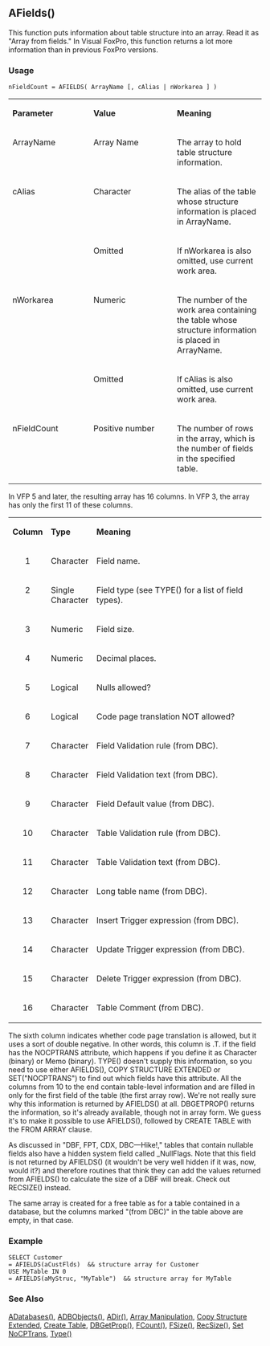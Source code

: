 ## AFields()

This function puts information about table structure into an array. Read it as "Array from fields." In Visual FoxPro, this function returns a lot more information than in previous FoxPro versions.

### Usage

```foxpro
nFieldCount = AFIELDS( ArrayName [, cAlias | nWorkarea ] )
```
<table>
<tr>
  <td width="32%" valign="top">
  <p><b>Parameter</b></p>
  </td>
  <td width="23%" valign="top">
  <p><b>Value</b></p>
  </td>
  <td width="45%" valign="top">
  <p><b>Meaning</b></p>
  </td>
 </tr>
<tr>
  <td width="32%" valign="top">
  <p>ArrayName</p>
  </td>
  <td width="23%" valign="top">
  <p>Array Name</p>
  </td>
  <td width="45%" valign="top">
  <p>The array to hold table structure information.</p>
  </td>
 </tr>
<tr>
  <td width="32%" rowspan="2" valign="top">
  <p>cAlias</p>
  </td>
  <td width="23%" valign="top">
  <p>Character</p>
  </td>
  <td width="45%" valign="top">
  <p>The alias of the table whose structure information is placed in ArrayName.</p>
  </td>
 </tr>
<tr>
  <td width="33%" valign="top">
  <p>Omitted </p>
  </td>
  <td width="67%" valign="top">
  <p>If nWorkarea is also omitted, use current work area.</p>
  </td>
 </tr>
<tr>
  <td width="32%" rowspan="2" valign="top">
  <p>nWorkarea</p>
  </td>
  <td width="23%" valign="top">
  <p>Numeric</p>
  </td>
  <td width="45%" valign="top">
  <p>The number of the work area containing the table whose structure information is placed in ArrayName.</p>
  </td>
 </tr>
<tr>
  <td width="33%" valign="top">
  <p>Omitted</p>
  </td>
  <td width="67%" valign="top">
  <p>If cAlias is also omitted, use current work area.</p>
  </td>
 </tr>
<tr>
  <td width="32%" valign="top">
  <p>nFieldCount</p>
  </td>
  <td width="23%" valign="top">
  <p>Positive number</p>
  </td>
  <td width="45%" valign="top">
  <p>The number of rows in the array, which is the number of fields in the specified table.</p>
  </td>
 </tr>
</table>

In VFP 5 and later, the resulting array has 16 columns. In VFP 3, the array has only the first 11 of these columns.

<table>
<tr>
  <td width="14%" valign="top">
  <p><b>Column</b></p>
  </td>
  <td width="18%" valign="top">
  <p><b>Type</b></p>
  </td>
  <td width="68%" valign="top">
  <p><b>Meaning</b></p>
  </td>
 </tr>
<tr>
  <td width="14%" valign="top">
  <p align=center>1</p>
  </td>
  <td width="18%" valign="top">
  <p>Character</p>
  </td>
  <td width="68%" valign="top">
  <p>Field name.</p>
  </td>
 </tr>
<tr>
  <td width="14%" valign="top">
  <p align=center>2</p>
  </td>
  <td width="18%" valign="top">
  <p>Single Character</p>
  </td>
  <td width="68%" valign="top">
  <p>Field type (see TYPE() for a list of field types).</p>
  </td>
 </tr>
<tr>
  <td width="14%" valign="top">
  <p align=center>3</p>
  </td>
  <td width="18%" valign="top">
  <p>Numeric</p>
  </td>
  <td width="68%" valign="top">
  <p>Field size.</p>
  </td>
 </tr>
<tr>
  <td width="14%" valign="top">
  <p align=center>4</p>
  </td>
  <td width="18%" valign="top">
  <p>Numeric</p>
  </td>
  <td width="68%" valign="top">
  <p>Decimal places.</p>
  </td>
 </tr>
<tr>
  <td width="14%" valign="top">
  <p align=center>5</p>
  </td>
  <td width="18%" valign="top">
  <p>Logical</p>
  </td>
  <td width="68%" valign="top">
  <p>Nulls allowed?</p>
  </td>
 </tr>
<tr>
  <td width="14%" valign="top">
  <p align=center>6</p>
  </td>
  <td width="18%" valign="top">
  <p>Logical</p>
  </td>
  <td width="68%" valign="top">
  <p>Code page translation NOT allowed?</p>
  </td>
 </tr>
<tr>
  <td width="14%" valign="top">
  <p align=center>7</p>
  </td>
  <td width="18%" valign="top">
  <p>Character</p>
  </td>
  <td width="68%" valign="top">
  <p>Field Validation rule (from DBC).</p>
  </td>
 </tr>
<tr>
  <td width="14%" valign="top">
  <p align=center>8</p>
  </td>
  <td width="18%" valign="top">
  <p>Character</p>
  </td>
  <td width="68%" valign="top">
  <p>Field Validation text (from DBC).</p>
  </td>
 </tr>
<tr>
  <td width="14%" valign="top">
  <p align=center>9</p>
  </td>
  <td width="18%" valign="top">
  <p>Character</p>
  </td>
  <td width="68%" valign="top">
  <p>Field Default value (from DBC).</p>
  </td>
 </tr>
<tr>
  <td width="14%" valign="top">
  <p align=center>10</p>
  </td>
  <td width="18%" valign="top">
  <p>Character</p>
  </td>
  <td width="68%" valign="top">
  <p>Table Validation rule (from DBC).</p>
  </td>
 </tr>
<tr>
  <td width="14%" valign="top">
  <p align=center>11</p>
  </td>
  <td width="18%" valign="top">
  <p>Character</p>
  </td>
  <td width="68%" valign="top">
  <p>Table Validation text (from DBC).</p>
  </td>
 </tr>
<tr>
  <td width="14%" valign="top">
  <p align=center>12</p>
  </td>
  <td width="18%" valign="top">
  <p>Character</p>
  </td>
  <td width="68%" valign="top">
  <p>Long table name (from DBC).</p>
  </td>
 </tr>
<tr>
  <td width="14%" valign="top">
  <p align=center>13</p>
  </td>
  <td width="18%" valign="top">
  <p>Character</p>
  </td>
  <td width="68%" valign="top">
  <p>Insert Trigger expression (from DBC).</p>
  </td>
 </tr>
<tr>
  <td width="14%" valign="top">
  <p align=center>14</p>
  </td>
  <td width="18%" valign="top">
  <p>Character</p>
  </td>
  <td width="68%" valign="top">
  <p>Update Trigger expression (from DBC).</p>
  </td>
 </tr>
<tr>
  <td width="14%" valign="top">
  <p align=center>15</p>
  </td>
  <td width="18%" valign="top">
  <p>Character</p>
  </td>
  <td width="68%" valign="top">
  <p>Delete Trigger expression (from DBC).</p>
  </td>
 </tr>
<tr>
  <td width="14%" valign="top">
  <p align=center>16</p>
  </td>
  <td width="18%" valign="top">
  <p>Character</p>
  </td>
  <td width="68%" valign="top">
  <p>Table Comment (from DBC).</p>
  </td>
 </tr>
</table>

The sixth column indicates whether code page translation is allowed, but it uses a sort of double negative. In other words, this column is .T. if the field has the NOCPTRANS attribute, which happens if you define it as Character (binary) or Memo (binary). TYPE() doesn't supply this information, so you need to use either AFIELDS(), COPY STRUCTURE EXTENDED or SET("NOCPTRANS") to find out which fields have this attribute. All the columns from 10 to the end contain table-level information and are filled in only for the first field of the table (the first array row). We're not really sure why this information is returned by AFIELDS() at all. DBGETPROP() returns the information, so it's already available, though not in array form. We guess it's to make it possible to use AFIELDS(), followed by CREATE TABLE with the FROM ARRAY clause.

As discussed in "DBF, FPT, CDX, DBC&mdash;Hike!," tables that contain nullable fields also have a hidden system field called _NullFlags. Note that this field is not returned by AFIELDS() (it wouldn't be very well hidden if it was, now, would it?) and therefore routines that think they can add the values returned from AFIELDS() to calculate the size of a DBF will break. Check out RECSIZE() instead.

The same array is created for a free table as for a table contained in a database, but the columns marked "(from DBC)" in the table above are empty, in that case.

### Example

```foxpro
SELECT Customer
= AFIELDS(aCustFlds)  && structure array for Customer
USE MyTable IN 0
= AFIELDS(aMyStruc, "MyTable")  && structure array for MyTable
```
### See Also

[ADatabases()](s4g666.md), [ADBObjects()](s4g284.md), [ADir()](s4g212.md), [Array Manipulation](s4g282.md), [Copy Structure Extended](s4g067.md), [Create Table](s4g071.md), [DBGetProp()](s4g350.md), [FCount()](s4g076.md), [FSize()](s4g076.md), [RecSize()](s4g082.md), [Set NoCPTrans](s4g068.md), [Type()](s4g027.md)